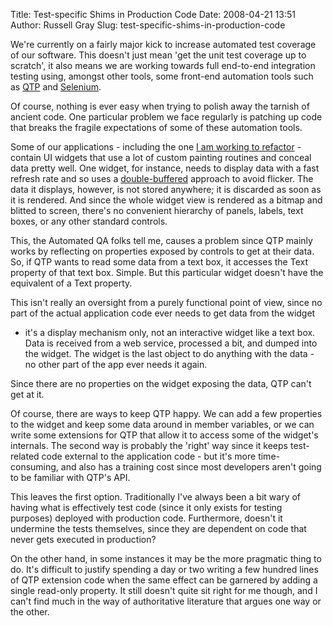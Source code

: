 Title: Test-specific Shims in Production Code
Date: 2008-04-21 13:51
Author: Russell Gray
Slug: test-specific-shims-in-production-code

We're currently on a fairly major kick to increase automated test coverage of
our software. This doesn't just mean 'get the unit test coverage up to
scratch', it also means we are working towards full end-to-end integration
testing using, amongst other tools, some front-end automation tools such as
[QTP][1] and [Selenium][2].

Of course, nothing is ever easy when trying to polish away the tarnish
of ancient code. One particular problem we face regularly is patching up
code that breaks the fragile expectations of some of these automation
tools.

Some of our applications - including the one [I am working to refactor][3] -
contain UI widgets that use a lot of custom painting routines and conceal data
pretty well. One widget, for instance, needs to display data with a fast
refresh rate and so uses a [double-buffered][4] approach to avoid flicker. The
data it displays, however, is not stored anywhere; it is discarded as soon as
it is rendered. And since the whole widget view is rendered as a bitmap and
blitted to screen, there's no convenient hierarchy of panels, labels, text
boxes, or any other standard controls.

This, the Automated QA folks tell me, causes a problem since QTP mainly works
by reflecting on properties exposed by controls to get at their data. So, if
QTP wants to read some data from a text box, it accesses the Text property of
that text box. Simple. But this particular widget doesn't have the equivalent
of a Text property.

This isn't really an oversight from a purely functional point of view, since
no part of the actual application code ever needs to get data from the widget
- it's a display mechanism only, not an interactive widget like a text box.
Data is received from a web service, processed a bit, and dumped into the
widget. The widget is the last object to do anything with the data - no other
part of the app ever needs it again.

Since there are no properties on the widget exposing the data, QTP can't get
at it.

Of course, there are ways to keep QTP happy. We can add a few properties to
the widget and keep some data around in member variables, or we can write some
extensions for QTP that allow it to access some of the widget's internals. The
second way is probably the 'right' way since it keeps test-related code
external to the application code - but it's more time-consuming, and also has
a training cost since most developers aren't going to be familiar with QTP's
API.

This leaves the first option. Traditionally I've always been a bit wary of
having what is effectively test code (since it only exists for testing
purposes) deployed with production code. Furthermore, doesn't it undermine the
tests themselves, since they are dependent on code that never gets executed in
production?

On the other hand, in some instances it may be the more pragmatic thing to do.
It's difficult to justify spending a day or two writing a few hundred lines of
QTP extension code when the same effect can be garnered by adding a single
read-only property. It still doesn't quite sit right for me though, and I
can't find much in the way of authoritative literature that argues one way or
the other.


[1]: http://en.wikipedia.org/wiki/QuickTest_Professional
[2]: http://selenium.openqa.org/
[3]: {filename}/development/The-P.G.-Wodehouse-Method-Of-Refactoring.md
[4]: http://en.wikipedia.org/wiki/Double_buffering#Double_Buffering_in_Computer_Graphics